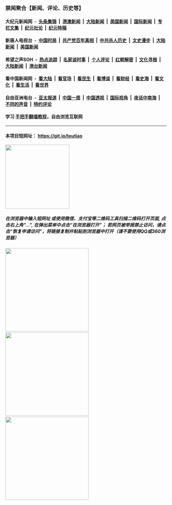 ### 禁闻聚合【新闻、评论、历史等】

#### 大纪元新闻网 &nbsp;-&nbsp; [头条集锦](indexes/E头条集锦.md?t=02111955) &nbsp;|&nbsp; [港澳新闻](indexes/E港澳新闻.md?t=02111955)  &nbsp;|&nbsp; [大陆新闻](indexes/E大陆新闻.md?t=02111955) &nbsp;|&nbsp; [美国新闻](indexes/E美国新闻.md?t=02111955) &nbsp;|&nbsp; [国际新闻](indexes/E国际新闻.md?t=02111955) &nbsp;|&nbsp; [专栏文集](indexes/E专栏文集.md?t=02111955) &nbsp;|&nbsp; [纪元社论](indexes/E纪元社论.md?t=02111955) &nbsp;|&nbsp; [纪元特稿](indexes/E纪元特稿.md?t=02111955) 

#### 新唐人电视台 &nbsp;-&nbsp; [中国时局](indexes/N中国时局.md?t=02111955) &nbsp;|&nbsp; [共产党百年真相](indexes/N共产党百年真相.md?t=02111955) &nbsp;|&nbsp; [中共杀人历史](indexes/N中共杀人历史.md?t=02111955) &nbsp;|&nbsp; [文史漫步](indexes/N文史漫步.md?t=02111955) &nbsp;|&nbsp; [大陆新闻](indexes/N大陆新闻.md?t=02111955) &nbsp;|&nbsp; [美国新闻](indexes/N美国新闻.md?t=02111955)

#### 希望之声SOH &nbsp;-&nbsp; [热点追踪](indexes/H热点追踪.md?t=02111955) &nbsp;|&nbsp; [名家谈时事](indexes/H名家谈时事.md?t=02111955) &nbsp;|&nbsp; [个人评论](indexes/H个人评论.md?t=02111955)  &nbsp;|&nbsp; [红朝解密](indexes/H红朝解密.md?t=02111955) &nbsp;|&nbsp; [文化寻根](indexes/H文化寻根.md?t=02111955) &nbsp;|&nbsp; [大陆新闻](indexes/H大陆新闻.md?t=02111955) &nbsp;|&nbsp; [港台新闻](indexes/H港台新闻.md?t=02111955)

#### 看中国新闻网 &nbsp;-&nbsp; [看大陆](indexes/S看大陆.md?t=02111955) &nbsp;|&nbsp; [看官场](indexes/S看官场.md?t=02111955) &nbsp;|&nbsp; [看民生](indexes/S看民生.md?t=02111955)  &nbsp;|&nbsp; [看博谈](indexes/S看博谈.md?t=02111955) &nbsp;|&nbsp; [看财经](indexes/S看财经.md?t=02111955) &nbsp;|&nbsp; [看史海](indexes/S看史海.md?t=02111955) &nbsp;|&nbsp; [看文化](indexes/S看文化.md?t=02111955) &nbsp;|&nbsp; [看生活](indexes/S看生活.md?t=02111955) &nbsp;|&nbsp; [看世界](indexes/S看世界.md?t=02111955)

#### 自由亚洲电台 &nbsp;-&nbsp; [亚太报道](indexes/R亚太报道.md?t=02111955) &nbsp;|&nbsp; [中国一周](indexes/R中国一周.md?t=02111955) &nbsp;|&nbsp; [中国透视](indexes/R中国透视.md?t=02111955)  &nbsp;|&nbsp; [国际视角](indexes/R国际视角.md?t=02111955) &nbsp;|&nbsp; [夜话中南海](indexes/R夜话中南海.md?t=02111955) &nbsp;|&nbsp; [不同的声音](indexes/R不同的声音.md?t=02111955) &nbsp;|&nbsp; [特约评论](indexes/R特约评论.md?t=02111955)

#### 学习 [手把手翻墙教程](https://github.com/gfw-breaker/guides/wiki)，自由浏览互联网

----

#### 本项目短网址： https://git.io/toutiao
<img src="https://raw.githubusercontent.com/gfw-breaker/banned-news/master/scripts/img/qr.png" width="200px"/>  

##### 在浏览器中输入短网址 或使用微信、支付宝等二维码工具扫描二维码打开页面, 点击右上角"...", 在弹出菜单中点击“在浏览器打开”； 若网页被举报禁止访问，请点击“恢复申请访问”，将链接复制并粘贴到浏览器中打开（请不要使用QQ或360浏览器）

<img src="https://raw.githubusercontent.com/gfw-breaker/banned-news/master/scripts/img/1.png" width="260px"/> &nbsp; <img src="https://raw.githubusercontent.com/gfw-breaker/banned-news/master/scripts/img/2.png" width="260px"/> &nbsp; <img src="https://raw.githubusercontent.com/gfw-breaker/banned-news/master/scripts/img/3.png" width="260px"/>

